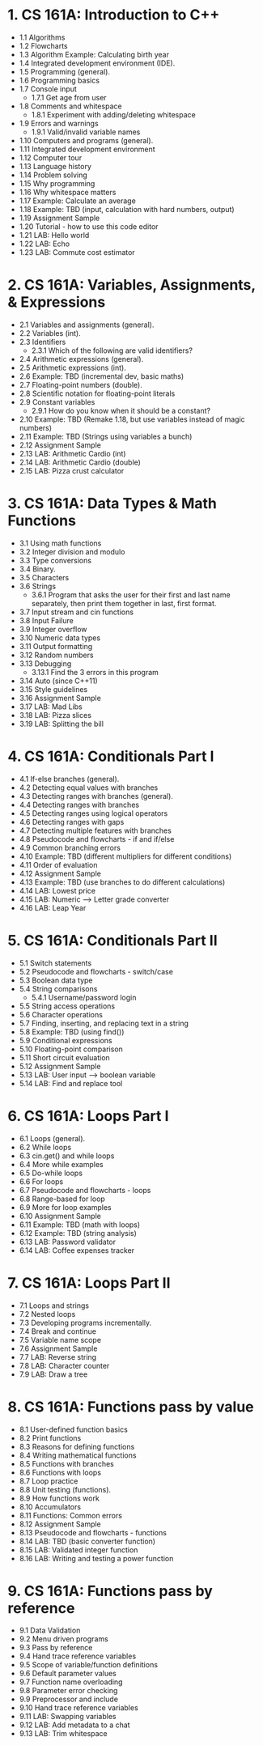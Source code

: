 # 1. CS 161A: Introduction to C++
* 1.1 Algorithms
* 1.2 Flowcharts
* 1.3 Algorithm Example: Calculating birth year
* 1.4 Integrated development environment (IDE).
* 1.5 Programming (general).
* 1.6 Programming basics
* 1.7 Console input
  * 1.7.1 Get age from user
* 1.8 Comments and whitespace
  * 1.8.1 Experiment with adding/deleting whitespace
* 1.9 Errors and warnings
  * 1.9.1 Valid/invalid variable names
* 1.10 Computers and programs (general).
* 1.11 Integrated development environment
* 1.12 Computer tour
* 1.13 Language history
* 1.14 Problem solving
* 1.15 Why programming
* 1.16 Why whitespace matters
* 1.17 Example: Calculate an average
* 1.18 Example: TBD (input, calculation with hard numbers, output)
* 1.19 Assignment Sample
* 1.20 Tutorial - how to use this code editor
* 1.21 LAB: Hello world
* 1.22 LAB: Echo
* 1.23 LAB: Commute cost estimator

# 2. CS 161A: Variables, Assignments, & Expressions
* 2.1 Variables and assignments (general).
* 2.2 Variables (int).
* 2.3 Identifiers
  * 2.3.1 Which of the following are valid identifiers?
* 2.4 Arithmetic expressions (general).
* 2.5 Arithmetic expressions (int).
* 2.6 Example: TBD (incremental dev, basic maths)
* 2.7 Floating-point numbers (double).
* 2.8 Scientific notation for floating-point literals
* 2.9 Constant variables
  * 2.9.1 How do you know when it should be a constant?
* 2.10 Example: TBD (Remake 1.18, but use variables instead of magic numbers)
* 2.11 Example: TBD (Strings using variables a bunch)
* 2.12 Assignment Sample
* 2.13 LAB: Arithmetic Cardio (int)
* 2.14 LAB: Arithmetic Cardio (double)
* 2.15 LAB: Pizza crust calculator

# 3. CS 161A: Data Types & Math Functions
* 3.1 Using math functions
* 3.2 Integer division and modulo
* 3.3 Type conversions
* 3.4 Binary.
* 3.5 Characters
* 3.6 Strings
  * 3.6.1 Program that asks the user for their first and last name separately, then print them together in last, first format.
* 3.7 Input stream and cin functions
* 3.8 Input Failure
* 3.9 Integer overflow
* 3.10 Numeric data types
* 3.11 Output formatting
* 3.12 Random numbers
* 3.13 Debugging
  * 3.13.1 Find the 3 errors in this program
* 3.14 Auto (since C++11)
* 3.15 Style guidelines
* 3.16 Assignment Sample
* 3.17 LAB: Mad Libs
* 3.18 LAB: Pizza slices 
* 3.19 LAB: Splitting the bill

# 4. CS 161A: Conditionals Part I
* 4.1 If-else branches (general).
* 4.2 Detecting equal values with branches
* 4.3 Detecting ranges with branches (general).
* 4.4 Detecting ranges with branches
* 4.5 Detecting ranges using logical operators
* 4.6 Detecting ranges with gaps
* 4.7 Detecting multiple features with branches
* 4.8 Pseudocode and flowcharts - if and if/else
* 4.9 Common branching errors
* 4.10 Example: TBD (different multipliers for different conditions)
* 4.11 Order of evaluation
* 4.12 Assignment Sample
* 4.13 Example: TBD (use branches to do different calculations)
* 4.14 LAB: Lowest price
* 4.15 LAB: Numeric --> Letter grade converter
* 4.16 LAB: Leap Year

# 5. CS 161A: Conditionals Part II
* 5.1 Switch statements
* 5.2 Pseudocode and flowcharts - switch/case
* 5.3 Boolean data type
* 5.4 String comparisons
  * 5.4.1 Username/password login 
* 5.5 String access operations
* 5.6 Character operations
* 5.7 Finding, inserting, and replacing text in a string
* 5.8 Example: TBD (using find())
* 5.9 Conditional expressions
* 5.10 Floating-point comparison
* 5.11 Short circuit evaluation
* 5.12 Assignment Sample
* 5.13 LAB: User input --> boolean variable
* 5.14 LAB: Find and replace tool

# 6. CS 161A: Loops Part I
* 6.1 Loops (general).
* 6.2 While loops
* 6.3 cin.get() and while loops
* 6.4 More while examples
* 6.5 Do-while loops
* 6.6 For loops
* 6.7 Pseudocode and flowcharts - loops
* 6.8 Range-based for loop
* 6.9 More for loop examples
* 6.10 Assignment Sample
* 6.11 Example: TBD (math with loops)
* 6.12 Example: TBD (string analysis)
* 6.13 LAB: Password validator
* 6.14 LAB: Coffee expenses tracker

# 7. CS 161A: Loops Part II
* 7.1 Loops and strings
* 7.2 Nested loops
* 7.3 Developing programs incrementally.
* 7.4 Break and continue
* 7.5 Variable name scope
* 7.6 Assignment Sample
* 7.7 LAB: Reverse string
* 7.8 LAB: Character counter
* 7.9 LAB: Draw a tree

# 8. CS 161A: Functions pass by value
* 8.1 User-defined function basics
* 8.2 Print functions
* 8.3 Reasons for defining functions
* 8.4 Writing mathematical functions
* 8.5 Functions with branches
* 8.6 Functions with loops
* 8.7 Loop practice
* 8.8 Unit testing (functions).
* 8.9 How functions work
* 8.10 Accumulators
* 8.11 Functions: Common errors
* 8.12 Assignment Sample
* 8.13 Pseudocode and flowcharts - functions
* 8.14 LAB: TBD (basic converter function)
* 8.15 LAB: Validated integer function
* 8.16 LAB: Writing and testing a power function

# 9. CS 161A: Functions pass by reference
* 9.1 Data Validation
* 9.2 Menu driven programs
* 9.3 Pass by reference
* 9.4 Hand trace reference variables
* 9.5 Scope of variable/function definitions
* 9.6 Default parameter values
* 9.7 Function name overloading
* 9.8 Parameter error checking
* 9.9 Preprocessor and include
* 9.10 Hand trace reference variables
* 9.11 LAB: Swapping variables
* 9.12 LAB: Add metadata to a chat
* 9.13 LAB: Trim whitespace
